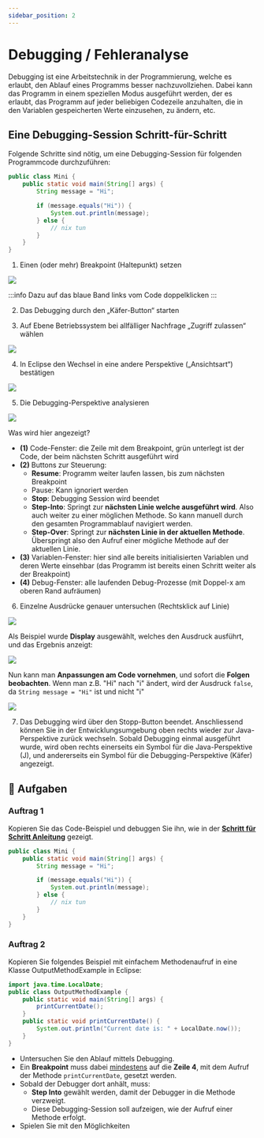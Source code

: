 ```yaml
---
sidebar_position: 2
---
```


# Debugging / Fehleranalyse

Debugging ist eine Arbeitstechnik in der Programmierung, welche es erlaubt, den Ablauf eines Programms besser nachzuvollziehen. Dabei kann das Programm in einem speziellen Modus ausgeführt werden, der es erlaubt, das Programm auf jeder beliebigen Codezeile anzuhalten, die in den Variablen gespeicherten Werte einzusehen, zu ändern, etc.

## Eine Debugging-Session Schritt-für-Schritt

Folgende Schritte sind nötig, um eine Debugging-Session für folgenden Programmcode durchzuführen:

```java title="Das verwendete Code-Beispiel"
public class Mini {
    public static void main(String[] args) {
        String message = "Hi";

        if (message.equals("Hi")) {
            System.out.println(message);
        } else {
            // nix tun
        }
    }
}
```

1. Einen (oder mehr) Breakpoint (Haltepunkt) setzen

![](./images/debugging-1.png)

:::info Dazu auf das blaue Band links vom Code doppelklicken
:::

2. Das Debugging durch den „Käfer-Button“ starten

3. Auf Ebene Betriebssystem bei allfälliger Nachfrage „Zugriff zulassen“ wählen

![](./images/debugging-3.png)

4. In Eclipse den Wechsel in eine andere Perspektive („Ansichtsart“) bestätigen

![](./images/debugging-4.png)

5. Die Debugging-Perspektive analysieren

![](./images/debugging-5.png)

Was wird hier angezeigt?

- **(1)** Code-Fenster: die Zeile mit dem Breakpoint, grün unterlegt ist der Code, der beim nächsten Schritt ausgeführt wird
- **(2)** Buttons zur Steuerung:
  - **Resume**: Programm weiter laufen lassen, bis zum nächsten Breakpoint
  - Pause: Kann ignoriert werden
  - **Stop**: Debugging Session wird beendet
  - **Step-Into**: Springt zur **nächsten Linie welche ausgeführt wird**. Also auch weiter zu einer möglichen Methode. So kann manuell durch den gesamten Programmablauf navigiert werden.
  - **Step-Over**: Springt zur **nächsten Linie in der aktuellen Methode**. Überspringt also den Aufruf einer mögliche Methode auf der aktuellen Linie.
- **(3)** Variablen-Fenster: hier sind alle bereits initialisierten Variablen und deren Werte einsehbar (das Programm ist bereits einen Schritt weiter als der Breakpoint)
- **(4)** Debug-Fenster: alle laufenden Debug-Prozesse (mit Doppel-x am oberen Rand aufräumen)

6. Einzelne Ausdrücke genauer untersuchen (Rechtsklick auf Linie)

![](./images/debugging-6.png)

Als Beispiel wurde **Display** ausgewählt, welches den Ausdruck ausführt, und das Ergebnis anzeigt:

![](./images/debugging-62.png)

Nun kann man **Anpassungen am Code vornehmen**, und sofort die **Folgen beobachten**. Wenn man z.B. "Hi" nach "i" ändert, wird der Ausdruck `false`, da `String message = "Hi"` ist und nicht "i"

![](./images/debugging-63.png)

7. Das Debugging wird über den Stopp-Button beendet. Anschliessend können Sie in der Entwicklungsumgebung oben rechts wieder zur Java-Perspektive zurück wechseln. Sobald Debugging einmal ausgeführt wurde, wird oben rechts einerseits ein Symbol für die Java-Perspektive (J), und andererseits ein Symbol für die Debugging-Perspektive (Käfer) angezeigt.

## :pencil: Aufgaben

### Auftrag 1

Kopieren Sie das Code-Beispiel und debuggen Sie ihn, wie in der [**Schritt für Schritt Anleitung**](#eine-debugging-session-schritt-für-schritt) gezeigt.

```java title="Das verwendete Code-Beispiel"
public class Mini {
    public static void main(String[] args) {
        String message = "Hi";

        if (message.equals("Hi")) {
            System.out.println(message);
        } else {
            // nix tun
        }
    }
}
```

### Auftrag 2

Kopieren Sie folgendes Beispiel mit einfachem Methodenaufruf in eine Klasse OutputMethodExample in Eclipse:

```java showLineNumbers
import java.time.LocalDate;
public class OutputMethodExample {
    public static void main(String[] args) {
        printCurrentDate();
    }
    public static void printCurrentDate() {
        System.out.println("Current date is: " + LocalDate.now());
    }
}

```

- Untersuchen Sie den Ablauf mittels Debugging.
- Ein **Breakpoint** muss dabei <u>mindestens</u> auf die **Zeile 4**, mit dem Aufruf der Methode `printCurrentDate`, gesetzt werden.
- Sobald der Debugger dort anhält, muss:
  - **Step Into** gewählt werden, damit der Debugger in die Methode verzweigt.
  - Diese Debugging-Session soll aufzeigen, wie der Aufruf einer Methode erfolgt.
- Spielen Sie mit den Möglichkeiten
